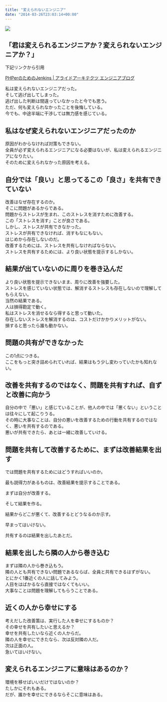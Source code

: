 ```yaml
---
title: "変えられないエンジニア"
date: "2014-03-26T23:03:14+00:00"
---
```


![](/images/2014/03/20140326_engineer.jpg)

## 「君は変えられるエンジニアか？変えられないエンジニアか？」

下記リンクから引用

[PHPerのためのJenkins | アライドアーキテクツ エンジニアブログ](http://tech.aainc.co.jp/archives/2706)

私は変えられないエンジニアだった。  
そして逃げ出してしまった。  
逃げ出した判断は間違っていなかったと今でも思う。  
ただ、何も変えられなかったことを後悔している。  
今でも、中途半端に干渉しては無力感を感じている。

## 私はなぜ変えられないエンジニアだったのか

原因がわからなければ対策もできない。  
全員が必ず変えられるエンジニアになる必要はないが、私は変えられるエンジニアになりたい。  
そのために変えられなかった原因を考える。

## 自分では「良い」と思ってるこの「良さ」を共有できていない

改善はなぜ存在するのか。  
そこに問題があるからである。  
問題からストレスが生まれ、このストレスを消すために改善する。  
この「ストレスを消す」ことが良さである。  
しかし、ストレスが共有できなかった。  
ストレスが共有できなければ、消すもなにもない。  
はじめから存在しないのだ。  
改善するためには、ストレスを共有しなければならない。  
ストレスを共有するためには、より良い状態を提示するしかない。

## 結果が出ていないのに周りを巻き込んだ

より良い状態を提示できないまま、周りに改善を強要した。  
ストレスを感じていない状態では、解消するストレスも存在しないので理解してもらえない。  
当然の結果である。  
人は損得勘定で動く。  
私はストレスを消せるなら得すると思って動いた。  
存在しないストレスを解消するのは、コストだけかかりメリットがない。  
損すると思ったら誰も動かない。

## 問題の共有ができなかった

この1点につきる。  
ここをもっと突き詰められていれば、結果はもう少し変わっていたかも知れない。

## 改善を共有するのではなく、問題を共有すれば、自ずと改善に向かう

自分の中で「悪い」と感じていることが、他人の中では「悪くない」ということは往々にして起こりうる。  
その時に大事なことは、自分の悪いを改善するための行動を共有するのではなく、悪いを共有するのである。  
悪いが共有できたら、あとは一緒に改善していける。

## 問題を共有して改善するために、まずは改善結果を出す

では問題を共有するためにはどうすればいいのか。

最も説得力があるものは、改善結果を提示することである。

まずは自分が改善する。

そして結果を作る。

結果からどこが悪くて、改善するとどうなるのか示す。

早まってはいけない。

共有するのは結果を出したあとだ。

## 結果を出したら隣の人から巻き込む

まずは隣の人から巻き込もう。  
隣の人とも共有できない問題であるならば、全員と共有できるはずがない。  
とにかく1番近くの人に話してみよう。  
人目をはばかるなら直接ではなくてもいい。  
大事なことは問題を理解してもらうことである。

## 近くの人から幸せにする

考えだした改善策は、実行した人を幸せにするものか？  
その幸せを共有したいと思えるか？  
幸せを共有したいなら近くの人からだ。  
隣の人を幸せにできたなら、次は反対隣の人だ。  
次は正面の人。  
急いてはいけない。

## 変えられるエンジニアに意味はあるのか？

環境を移せばいいだけではないのか？  
たしかにそれもある。  
だが、誰かを幸せにできるならそこに意味はある。
